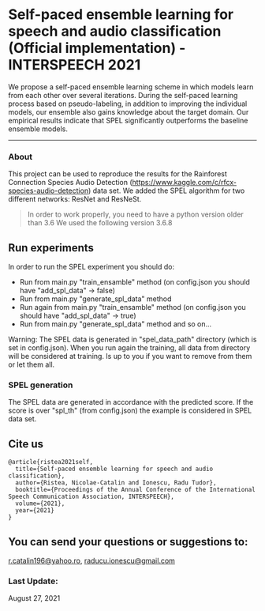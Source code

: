#  Self-paced ensemble learning for speech and audio classification (Official implementation) - INTERSPEECH 2021                                                                            

We propose a self-paced ensemble learning scheme in which models learn from each other over several iterations. 
During the self-paced learning process based on pseudo-labeling, in addition to improving the individual models, 
our ensemble also gains knowledge about the target domain. 
Our empirical results indicate that SPEL significantly outperforms the baseline ensemble models. 

-----------------------------------------                                                                                                                                      
### About
This project can be used to reproduce the results for the Rainforest Connection Species Audio Detection 
(https://www.kaggle.com/c/rfcx-species-audio-detection) data set. We added the SPEL algorithm for two
different networks: ResNet and ResNeSt. 

> In order to work properly, you need to have a python version older than 3.6
> We used the following version 3.6.8

## Run experiments

In order to run the SPEL experiment you should do:

 - Run from main.py "train_ensamble" method (on config.json you should have "add_spl_data" -> false)
 - Run from main.py "generate_spl_data" method
 - Run again from main.py "train_ensamble" method (on config.json you should have "add_spl_data" -> true)
 - Run from main.py "generate_spl_data" method
 and so on...

Warning: The SPEL data is generated in "spel_data_path" directory (which is set in config.json). 
When you run again the training, all data from directory will be considered at training. 
Is up to you if you want to remove from them or let them all.


### SPEL generation
The SPEL data are generated in accordance with the predicted score. 
If the score is over "spl_th" (from config.json) the example is considered in SPEL data set.


## Cite us

```
@article{ristea2021self,
  title={Self-paced ensemble learning for speech and audio classification},
  author={Ristea, Nicolae-Catalin and Ionescu, Radu Tudor},
  booktitle={Proceedings of the Annual Conference of the International Speech Communication Association, INTERSPEECH},
  volume={2021},
  year={2021}
}
```

## You can send your questions or suggestions to: 
r.catalin196@yahoo.ro, raducu.ionescu@gmail.com

### Last Update:
August 27, 2021 



